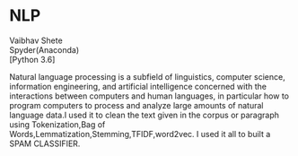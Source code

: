 # NLP
Vaibhav Shete
<br>Spyder(Anaconda)<br>
[Python 3.6]

Natural language processing is a subfield of linguistics, computer science, information engineering, and artificial intelligence concerned with the interactions between computers and human languages, in particular how to program computers to process and analyze large amounts of natural language data.I used it to clean the text given in the corpus or paragraph using Tokenization,Bag of Words,Lemmatization,Stemming,TFIDF,word2vec. I used it all to built a SPAM CLASSIFIER.
